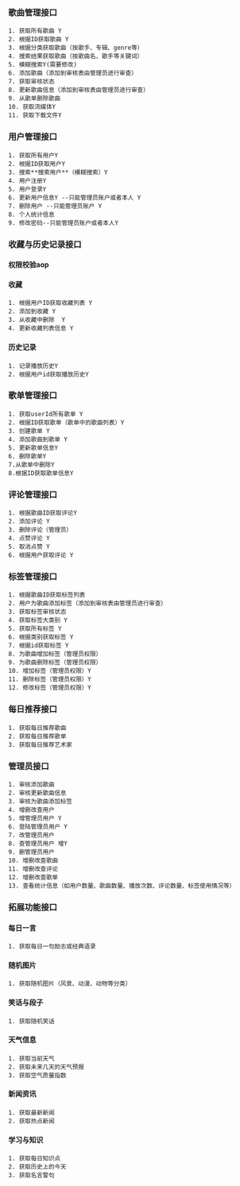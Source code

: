 ### 歌曲管理接口

    1. 获取所有歌曲 Y
    2. 根据ID获取歌曲 Y
    3. 根据分类获取歌曲（按歌手、专辑、genre等）
    4. 搜索结果获取歌曲（按歌曲名、歌手等关键词）
    5. 模糊搜索Y(需要修改)
    6. 添加歌曲（添加到审核表由管理员进行审查）
    7. 获取审核状态
    8. 更新歌曲信息（添加到审核表由管理员进行审查）
    9. 从歌单删除歌曲
    10. 获取流媒体Y
    11. 获取下载文件Y

### 用户管理接口

    1. 获取所有用户Y
    2. 根据ID获取用户Y
    3. 搜索**搜索用户**（模糊搜索）Y
    4. 用户注册Y
    5. 用户登录Y
    6. 更新用户信息Y --只能管理员账户或者本人 Y
    7. 删除用户 --只能管理员账户 Y
    8. 个人统计信息
    9. 修改密码--只能管理员账户或者本人Y

### 收藏与历史记录接口
#### 权限校验aop

#### 收藏

    1. 根据用户ID获取收藏列表 Y
    2. 添加到收藏 Y
    3. 从收藏中删除  Y
    4. 更新收藏列表信息 Y

#### 历史记录

    1. 记录播放历史Y
    2. 根据用户id获取播放历史Y

### 歌单管理接口

    1. 获取userId所有歌单 Y
    2. 根据ID获取歌单（歌单中的歌曲列表）Y
    3. 创建歌单 Y
    4. 添加歌曲到歌单 Y
    5. 更新歌单信息Y
    6. 删除歌单Y
    7.从歌单中删除Y
    8.根据ID获取歌单信息Y

### 评论管理接口

    1. 根据歌曲ID获取评论Y
    2. 添加评论 Y
    3. 删除评论（管理员）
    4. 点赞评论 Y
    5. 取消点赞 Y
    6. 根据用户获取评论 Y

### 标签管理接口

    1. 根据歌曲ID获取标签列表
    2. 用户为歌曲添加标签（添加到审核表由管理员进行审查）
    3. 获取标签审核状态
    4. 获取标签大类别 Y
    5. 获取所有标签 Y
    6. 根据类别获取标签 Y
    7. 根据id获取标签 Y
    8. 为歌曲增加标签（管理员权限）
    9. 为歌曲删除标签（管理员权限）
    10. 增加标签（管理员权限）Y
    11. 删除标签（管理员权限）Y
    12. 修改标签（管理员权限）Y

### 每日推荐接口

    1. 获取每日推荐歌曲
    2. 获取每日推荐歌单
    3. 获取每日推荐艺术家
### 管理员接口

    1. 审核添加歌曲
    2. 审核更新歌曲信息
    3. 审核为歌曲添加标签
    4. 增删改查用户
    5. 增管理员用户 Y 
    6. 登陆管理员用户 Y 
    7. 改管理员用户 
    8. 查管理员用户 增Y 
    9. 删管理员用户 
    10. 增删改查歌曲
    11. 增删改查评论
    12. 增删改查歌单
    13. 查看统计信息（如用户数量、歌曲数量、播放次数、评论数量、标签使用情况等）

### 拓展功能接口

#### 每日一言

    1. 获取每日一句励志或经典语录

#### 随机图片

    1. 获取随机图片（风景、动漫、动物等分类）

#### 笑话与段子

    1. 获取随机笑话

#### 天气信息

    1. 获取当前天气
    2. 获取未来几天的天气预报
    3. 获取空气质量指数

#### 新闻资讯

    1. 获取最新新闻
    2. 获取热点新闻

#### 学习与知识

    1. 获取每日知识点
    2. 获取历史上的今天
    3. 获取名言警句